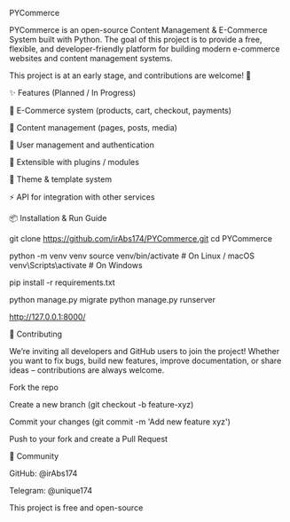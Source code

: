 PYCommerce

PYCommerce is an open-source Content Management & E-Commerce System built with Python.
The goal of this project is to provide a free, flexible, and developer-friendly platform for building modern e-commerce websites and content management systems.

This project is at an early stage, and contributions are welcome! 🚀

✨ Features (Planned / In Progress)

🛒 E-Commerce system (products, cart, checkout, payments)

📄 Content management (pages, posts, media)

👥 User management and authentication

🔌 Extensible with plugins / modules

🎨 Theme & template system

⚡ API for integration with other services


📦 Installation & Run Guide

git clone https://github.com/irAbs174/PYCommerce.git
cd PYCommerce


python -m venv venv
source venv/bin/activate   # On Linux / macOS
venv\Scripts\activate      # On Windows


pip install -r requirements.txt


python manage.py migrate
python manage.py runserver

http://127.0.0.1:8000/



🤝 Contributing

We’re inviting all developers and GitHub users to join the project!
Whether you want to fix bugs, build new features, improve documentation, or share ideas – contributions are always welcome.

Fork the repo

Create a new branch (git checkout -b feature-xyz)

Commit your changes (git commit -m 'Add new feature xyz')

Push to your fork and create a Pull Request

📢 Community

GitHub: @irAbs174

Telegram: @unique174

This project is free and open-source
